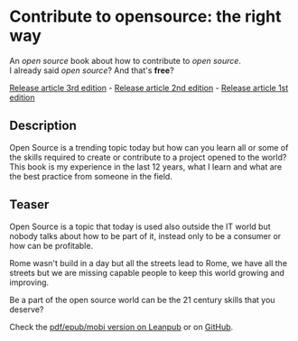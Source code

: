# Contribute to opensource: the right way

An *open source* book about how to contribute to *open source*.  
I already said *open source*? And that's **free**?

[Release article 3rd edition](https://daniele.tech/2022/09/contribute-to-open-source-the-right-way-3nd-edition) - [Release article 2nd edition](https://daniele.tech/2020/07/contribute-to-open-source-the-right-way-2nd-edition-download-the-free-open-book-now) - [Release article 1st edition](https://daniele.tech/2019/10/contribute-to-opensource-the-right-way-book/)

## Description

Open Source is a trending topic today but how can you learn all or some of the skills required to create or contribute to a project opened to the world? This book is my experience in the last 12 years, what I learn and what are the best practice from someone in the field.

## Teaser

Open Source is a topic that today is used also outside the IT world but nobody talks about how to be part of it, instead only to be a consumer or how can be profitable.

Rome wasn't build in a day but all the streets lead to Rome, we have all the streets but we are missing capable people to keep this world growing and improving.

Be a part of the open source world can be the 21 century skills that you deserve?

Check the [pdf/epub/mobi version on Leanpub](https://leanpub.com/contributetoopensource-therightway/) or on [GitHub](https://github.com/Mte90/Contribute-to-opensource-the-right-way/releases/tag/2022.1).
